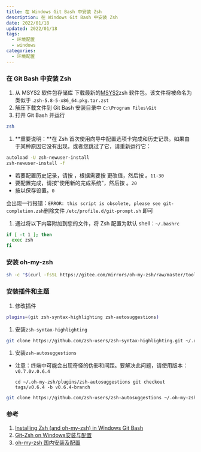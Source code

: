 ```yaml
---
title: 在 Windows Git Bash 中安装 Zsh
description: 在 Windows Git Bash 中安装 Zsh
date: 2022/01/18
updated: 2022/01/18
tags: 
  - 环境配置
  - windows
categories:
  - 环境配置
---
```


### 在 Git Bash 中安装 Zsh

1. 从 MSYS2 软件包存储库 下载最新的[MSYS2](https://packages.msys2.org/package/zsh?repo=msys&variant=x86_64)zsh 软件包。该文件将被命名为 类似于 .`zsh-5.8-5-x86_64.pkg.tar.zst`
2. 解压下载文件到 Git Bash 安装目录中 `C:\Program Files\Git`
3. 打开 Git Bash 并运行

```bash
zsh
```

1. **重要说明：**在 Zsh 首次使用向导中配置选项卡完成和历史记录。如果由于某种原因它没有出现，或者您跳过了它，请重新运行它：

```bash
autoload -U zsh-newuser-install
zsh-newuser-install -f
```

- 若要配置历史记录，请按 ，根据需要按 更改值，然后按 。`11-30`
- 要配置完成，请按"使用新的完成系统"，然后按 。`20`
- 按以保存设置。`0`

会出现一行报错：`ERROR: this script is obsolete, please see git-completion.zsh`删除文件 `/etc/profile.d/git-prompt.sh` 即可

1. 通过将以下内容附加到您的文件，将 Zsh 配置为默认 shell：`~/.bashrc`

```bash
if [ -t 1 ]; then
  exec zsh
fi
```

### 安装 oh-my-zsh

```bash
sh -c "$(curl -fsSL https://gitee.com/mirrors/oh-my-zsh/raw/master/tools/install.sh)"
```

### 安装插件和主题

1. 修改插件

```bash
plugins=(git zsh-syntax-highlighting zsh-autosuggestions)
```

1. 安装`zsh-syntax-highlighting`

```bash
git clone https://github.com/zsh-users/zsh-syntax-highlighting.git ~/.oh-my-zsh/plugins/zsh-syntax-highlighting
```

1. 安装`zsh-autosuggestions`
- 注意：终端中可能会出现奇怪的伪影和间距。要解决此问题，请使用版本：`v0.7.0v.0.6.4`
    
    `cd ~/.oh-my-zsh/plugins/zsh-autosuggestions
    git checkout tags/v0.6.4 -b v0.6.4-branch`
    

```bash
git clone https://github.com/zsh-users/zsh-autosuggestions ~/.oh-my-zsh/plugins/zsh-autosuggestions
```

### 参考

1. [Installing Zsh (and oh-my-zsh) in Windows Git Bash](https://dominikrys.com/posts/zsh-in-git-bash-on-windows/)
2. [Git-Zsh on Windows安装与配置](https://amagi.yukisaki.io/article/96e5adc4-1212-4260-8399-4dfd3964dc3b/)
3. [oh-my-zsh 国内安装及配置](https://juejin.cn/post/7023578642156355592)